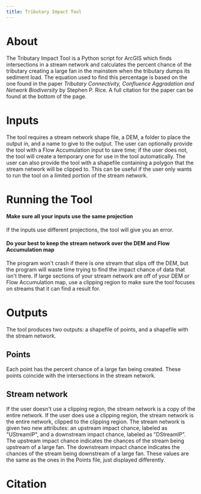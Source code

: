 ```yaml
---
title: Tributary Impact Tool
---
```


# About
The Tributary Impact Tool is a Python script for ArcGIS which finds intersections in a stream network and calculates the percent chance of the tributary creating a large fan in the mainstem when the tributary dumps its sediment load. The equation used to find this percentage is based on the one found in the paper *Tributary Connectivity, Confluence Aggradation and Network Biodiversity* by Stephen P. Rice. A full citation for the paper can be found at the bottom of the page.

# Inputs
The tool requires a stream network shape file, a DEM, a folder to place the output in, and a name to give to the output. The user can optionally provide the tool with a Flow Accumulation input to save time; if the user does not, the tool will create a temporary one for use in the tool automatically. The user can also provide the tool with a shapefile containing a polygon that the stream network will be clipped to. This can be useful if the user only wants to run the tool on a limited portion of the stream network.

# Running the Tool
#### Make sure all your inputs use the same projection
If the inputs use different projections, the tool will give you an error.
#### Do your best to keep the stream network over the DEM and Flow Accumulation map
The program won't crash if there is one stream that slips off the DEM, but the program will waste time trying to find the impact chance of data that isn't there. If large sections of your stream network are off of your DEM or Flow Accumulation map, use a clipping region to make sure the tool focuses on streams that it can find a result for.

# Outputs
The tool produces two outputs: a shapefile of points, and a shapefile with the stream network.

## Points
Each point has the percent chance of a large fan being created. These points coincide with the intersections in the stream network.

## Stream network
If the user doesn't use a clipping region, the stream network is a copy of the entire network. If the user does use a clipping region, the stream network is the entire network, clipped to the clipping region. The stream network is given two new attributes: an upstream impact chance, labeled as "UStreamIP", and a downstream impact chance, labeled as "DStreamIP". The upstream impact chance indicates the chances of the stream being upstream of a large fan. The downstream impact chance indicates the chances of the stream being downstream of a large fan. These values are the same as the ones in the Points file, just displayed differently.

# Citation
<Insert Citation Here>
